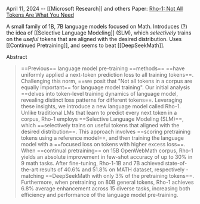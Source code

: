 April 11, 2024 -- [[Microsoft Research]] and others
Paper: [Rho-1: Not All Tokens Are What You Need](https://arxiv.org/abs/2404.07965)

A small family of 1B, 7B language models focused on Math. Introduces (?) the idea of [[Selective Language Modeling]] (SLM), which *selectively* trains on the *useful* tokens that are aligned with the desired distribution. Uses [[Continued Pretraining]], and seems to beat [[DeepSeekMath]].

Abstract
> ==Previous== language model pre-training ==methods== ==have uniformly applied a next-token prediction loss to all training tokens==. Challenging this norm, ==we posit that "Not all tokens in a corpus are equally important== for language model training". Our initial analysis ==delves into token-level training dynamics of language model, revealing distinct loss patterns for different tokens==. Leveraging these insights, we introduce a new language model called Rho-1. Unlike traditional LMs that learn to predict every next token in a corpus, Rho-1 employs ==Selective Language Modeling (SLM)==, which ==selectively trains on useful tokens that aligned with the desired distribution==. This approach involves ==scoring pretraining tokens using a reference model==, and then training the language model with a ==focused loss on tokens with higher excess loss==. When ==continual pretraining== on 15B OpenWebMath corpus, Rho-1 yields an absolute improvement in few-shot accuracy of up to 30% in 9 math tasks. After fine-tuning, Rho-1-1B and 7B achieved state-of-the-art results of 40.6% and 51.8% on MATH dataset, respectively - matching ==DeepSeekMath with only 3% of the pretraining tokens==. Furthermore, when pretraining on 80B general tokens, Rho-1 achieves 6.8% average enhancement across 15 diverse tasks, increasing both efficiency and performance of the language model pre-training.


